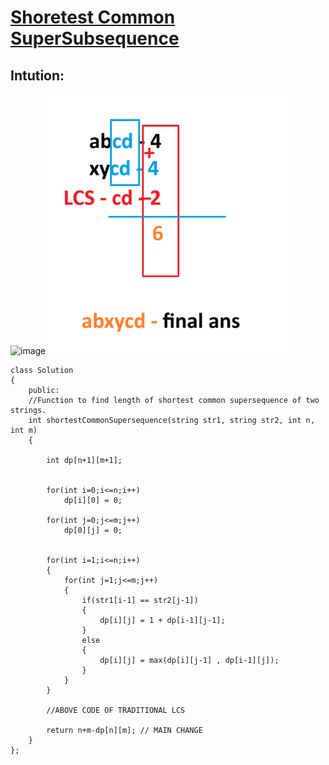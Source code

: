 # [Shoretest Common SuperSubsequence](https://leetcode.com/problems/shortest-common-supersequence/description/)

## Intution:
<img width="384" alt="image" src="https://github.com/iamswapnil22/LeetCode-GFG-Solutions/assets/95163993/3b8a6739-9d07-477e-b7f4-d0112aa5ee4e">

<img width="384" alt="image" src="image.png">
<!-- ![Alt text](image.png) -->

```
class Solution
{
    public:
    //Function to find length of shortest common supersequence of two strings.
    int shortestCommonSupersequence(string str1, string str2, int n, int m)
    {
        
        int dp[n+1][m+1];


        for(int i=0;i<=n;i++)
            dp[i][0] = 0;
        
        for(int j=0;j<=m;j++)
            dp[0][j] = 0;
            

        for(int i=1;i<=n;i++)
        {
            for(int j=1;j<=m;j++)
            {
                if(str1[i-1] == str2[j-1])
                {
                    dp[i][j] = 1 + dp[i-1][j-1];
                }
                else
                {
                    dp[i][j] = max(dp[i][j-1] , dp[i-1][j]);
                }
            }
        }

        //ABOVE CODE OF TRADITIONAL LCS

        return n+m-dp[n][m]; // MAIN CHANGE 
    }
};
```




